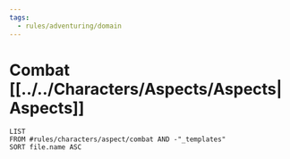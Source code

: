 ```yaml
---
tags:
  - rules/adventuring/domain
---
```

# Combat [[../../Characters/Aspects/Aspects|Aspects]]
```dataview
LIST
FROM #rules/characters/aspect/combat AND -"_templates"
SORT file.name ASC
```
